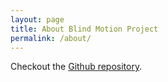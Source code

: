 ```yaml
---
layout: page
title: About Blind Motion Project
permalink: /about/
---
```


Checkout the [Github repository](https://github.com/blindmotion/docs/wiki).
